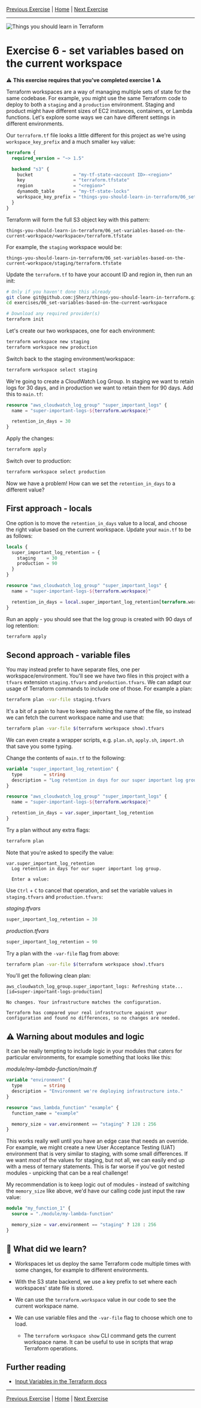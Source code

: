 [Previous Exercise] | [Home] | [Next Exercise]

[Previous Exercise]: ../06_set-variables-based-on-the-current-workspace/README.md

[Home]: ../../README.md

[Next Exercise]: ../07_expand-contract-migrations/README.md

---

![Things you should learn in Terraform](../../assets/logo.png)

# Exercise 6 - set variables based on the current workspace

⚠️ **This exercise requires that you've completed exercise 1** ⚠️

Terraform workspaces are a way of managing multiple sets of state for the same
codebase. For example, you might use the same Terraform code to deploy to both
a `staging` and a `production` environment. Staging and product might have
different sizes of EC2 instances, containers, or Lambda functions. Let's
explore some ways we can have different settings in different environments.

Our `terraform.tf` file looks a little different for this project as we're
using `workspace_key_prefix` and a much smaller `key` value:

```terraform
terraform {
  required_version = "~> 1.5"

  backend "s3" {
    bucket               = "my-tf-state-<account ID>-<region>"
    key                  = "terraform.tfstate"
    region               = "<region>"
    dynamodb_table       = "my-tf-state-locks"
    workspace_key_prefix = "things-you-should-learn-in-terraform/06_set-variables-based-on-the-current-workspace"
  }
}
```

Terraform will form the full S3 object key with this pattern:

```
things-you-should-learn-in-terraform/06_set-variables-based-on-the-current-workspace/<workspace>/terraform.tfstate
```

For example, the `staging` workspace would be:

```
things-you-should-learn-in-terraform/06_set-variables-based-on-the-current-workspace/staging/terraform.tfstate
```

Update the `terraform.tf` to have your account ID and region in, then run an
init:

```bash
# Only if you haven't done this already
git clone git@github.com:jSherz/things-you-should-learn-in-terraform.git
cd exercises/06_set-variables-based-on-the-current-workspace

# Download any required provider(s)
terraform init
```

Let's create our two workspaces, one for each environment:

```bash
terraform workspace new staging
terraform workspace new production
```

Switch back to the staging environment/workspace:

```bash
terraform workspace select staging
```

We're going to create a CloudWatch Log Group. In staging we want to retain logs
for 30 days, and in production we want to retain them for 90 days. Add this to
`main.tf`:

```terraform
resource "aws_cloudwatch_log_group" "super_important_logs" {
  name = "super-important-logs-${terraform.workspace}"

  retention_in_days = 30
}
```

Apply the changes:

```bash
terraform apply
```

Switch over to production:

```bash
terraform workspace select production
```

Now we have a problem! How can we set the `retention_in_days` to a different
value?

## First approach - locals

One option is to move the `retention_in_days` value to a local, and choose the
right value based on the current workspace. Update your `main.tf` to be as
follows:

```terraform
locals {
  super_important_log_retention = {
    staging    = 30
    production = 90
  }
}

resource "aws_cloudwatch_log_group" "super_important_logs" {
  name = "super-important-logs-${terraform.workspace}"

  retention_in_days = local.super_important_log_retention[terraform.workspace]
}
```

Run an apply - you should see that the log group is created with 90 days of log
retention:

```bash
terraform apply
```

## Second approach - variable files

You may instead prefer to have separate files, one per workspace/environment.
You'll see we have two files in this project with a `tfvars` extension
`staging.tfvars` and `production.tfvars`. We can adapt our usage of Terraform
commands to include one of those. For example a plan:

```bash
terraform plan -var-file staging.tfvars
```

It's a bit of a pain to have to keep switching the name of the file, so instead
we can fetch the current workspace name and use that:

```bash
terraform plan -var-file $(terraform workspace show).tfvars
```

We can even create a wrapper scripts, e.g. `plan.sh`, `apply.sh`, `import.sh`
that save you some typing.

Change the contents of `main.tf` to the following:

```terraform
variable "super_important_log_retention" {
  type        = string
  description = "Log retention in days for our super important log group."
}

resource "aws_cloudwatch_log_group" "super_important_logs" {
  name = "super-important-logs-${terraform.workspace}"

  retention_in_days = var.super_important_log_retention
}
```

Try a plan without any extra flags:

```bash
terraform plan
```

Note that you're asked to specify the value:

```
var.super_important_log_retention
  Log retention in days for our super important log group.

  Enter a value: 
```

Use `Ctrl` + `C` to cancel that operation, and set the variable values in
`staging.tfvars` and `production.tfvars`:

_staging.tfvars_

```terraform
super_important_log_retention = 30
```

_production.tfvars_

```terraform
super_important_log_retention = 90
```

Try a plan with the `-var-file` flag from above:

```bash
terraform plan -var-file $(terraform workspace show).tfvars
```

You'll get the following clean plan:

```
aws_cloudwatch_log_group.super_important_logs: Refreshing state... [id=super-important-logs-production]

No changes. Your infrastructure matches the configuration.

Terraform has compared your real infrastructure against your configuration and found no differences, so no changes are needed.
```

## ⚠️ Warning about modules and logic

It can be really tempting to include logic in your modules that caters for
particular environments, for example something that looks like this:

_module/my-lambda-function/main.tf_

```terraform
variable "environment" {
  type        = string
  description = "Environment we're deploying infrastructure into."
}

resource "aws_lambda_function" "example" {
  function_name = "example"

  memory_size = var.environment == "staging" ? 128 : 256
}
```

This works really well until you have an edge case that needs an override. For
example, we might create a new User Acceptance Testing (UAT) environment that
is very similar to staging, with some small differences. If we want _most_ of
the values for staging, but not all, we can easily end up with a mess of
ternary statements. This is far worse if you've got nested modules - unpicking
that can be a real challenge!

My recommendation is to keep logic out of modules - instead of switching the
`memory_size` like above, we'd have our calling code just input the raw value:

```terraform
module "my_function_1" {
  source = "./module/my-lambda-function"

  memory_size = var.environment == "staging" ? 128 : 256
}
```

## 🍎 What did we learn?

* Workspaces let us deploy the same Terraform code multiple times with some
  changes, for example to different environments.

* With the S3 state backend, we use a key prefix to set where each workspaces'
  state file is stored.

* We can use the `terraform.workspace` value in our code to see the current
  workspace name.

* We can use variable files and the `-var-file` flag to choose which one to
  load.

    * The `terraform workspace show` CLI command gets the current workspace
      name. It can be useful to use in scripts that wrap Terraform operations.

## Further reading

* [Input Variables in the Terraform docs](https://developer.hashicorp.com/terraform/language/values/variables)

---

[Previous Exercise] | [Home] | [Next Exercise]
